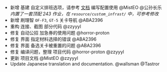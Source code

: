 - 新增 基建 自定义排班选项，请参考 [文档](https://github.com/MaaAssistantArknights/MaaAssistantArknights/blob/master/docs/3.6-%E5%9F%BA%E5%BB%BA%E6%8E%92%E7%8F%AD%E5%8D%8F%E8%AE%AE.md) 编写配置使用 @MistEO @公孙长乐  
    _内置了一套顶配 243 作业，在 `resource/custom_infrast/` 中，可参考修改_
- 新增 刷理智 `OF-F3`, `GT-5` 关卡导航 @ABA2396
- 重构 连接、截图 部分代码 @zzyyyl
- 修复 自动公招 加急券的使用问题 @horror-proton
- 修复 界面 指定材料选择的错误 @ABA2396
- 修复 界面 备选关卡被重置的问题 @ABA2396
- 修复 编译问题，整理 项目代码 @horror-proton @zzyyyl
- 更新 项目文档 @MistEO @zzyyyl
- Update Japanese translation and documentation. @wallsman @Tastror

